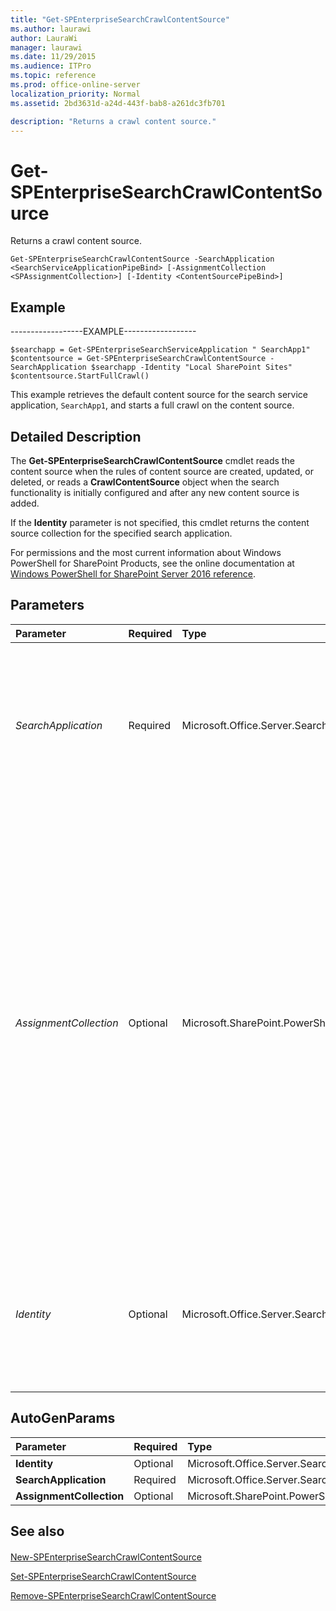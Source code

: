 ```yaml
---
title: "Get-SPEnterpriseSearchCrawlContentSource"
ms.author: laurawi
author: LauraWi
manager: laurawi
ms.date: 11/29/2015
ms.audience: ITPro
ms.topic: reference
ms.prod: office-online-server
localization_priority: Normal
ms.assetid: 2bd3631d-a24d-443f-bab8-a261dc3fb701

description: "Returns a crawl content source."
---
```


# Get-SPEnterpriseSearchCrawlContentSource

Returns a crawl content source.
  
```
Get-SPEnterpriseSearchCrawlContentSource -SearchApplication <SearchServiceApplicationPipeBind> [-AssignmentCollection <SPAssignmentCollection>] [-Identity <ContentSourcePipeBind>]

```

## Example

------------------EXAMPLE------------------
  
```
$searchapp = Get-SPEnterpriseSearchServiceApplication " SearchApp1" $contentsource = Get-SPEnterpriseSearchCrawlContentSource -SearchApplication $searchapp -Identity "Local SharePoint Sites" $contentsource.StartFullCrawl()
```

This example retrieves the default content source for the search service application,  `SearchApp1`, and starts a full crawl on the content source.
  
## Detailed Description

The **Get-SPEnterpriseSearchCrawlContentSource** cmdlet reads the content source when the rules of content source are created, updated, or deleted, or reads a **CrawlContentSource** object when the search functionality is initially configured and after any new content source is added. 
  
If the **Identity** parameter is not specified, this cmdlet returns the content source collection for the specified search application. 
  
For permissions and the most current information about Windows PowerShell for SharePoint Products, see the online documentation at [Windows PowerShell for SharePoint Server 2016 reference](https://go.microsoft.com/fwlink/p/?LinkId=671715). 
  
## Parameters

|**Parameter**|**Required**|**Type**|**Description**|
|:-----|:-----|:-----|:-----|
| _SearchApplication_ <br/> |Required  <br/> |Microsoft.Office.Server.Search.Cmdlet.SearchServiceApplicationPipeBind  <br/> |Specifies the search application that contains the content source.  <br/> The type must be a valid GUID, in the form 12345678-90ab-cdef-1234-567890bcdefgh; a valid search application name (for example, SearchApp1); or an instance of a valid **SearchServiceApplication** object.  <br/> |
| _AssignmentCollection_ <br/> |Optional  <br/> |Microsoft.SharePoint.PowerShell.SPAssignmentCollection  <br/> |Manages objects for the purpose of proper disposal. Use of objects, such as **SPWeb** or **SPSite**, can use large amounts of memory and use of these objects in Windows PowerShell scripts requires proper memory management. Using the **SPAssignment** object, you can assign objects to a variable and dispose of the objects after they are needed to free up memory. When **SPWeb**, **SPSite**, or **SPSiteAdministration** objects are used, the objects are automatically disposed of if an assignment collection or the **Global** parameter is not used.  <br/> > [!NOTE]> When the **Global** parameter is used, all objects are contained in the global store. If objects are not immediately used, or disposed of by using the **Stop-SPAssignment** command, an out-of-memory scenario can occur.           |
| _Identity_ <br/> |Optional  <br/> |Microsoft.Office.Server.Search.Cmdlet.ContentSourcePipeBind  <br/> |Specifies the content source to get.  <br/> The type must be a valid GUID, in the form 12345678-90ab-cdef-1234-567890bcdefgh; a valid name of a **ContentSource** object (for example, ContentSource1); or an instance of a valid **ContentSource** object.  <br/> |
   
## AutoGenParams

|**Parameter**|**Required**|**Type**|**Description**|
|:-----|:-----|:-----|:-----|
|**Identity** <br/> |Optional  <br/> |Microsoft.Office.Server.Search.Cmdlet.ContentSourcePipeBind  <br/> ||
|**SearchApplication** <br/> |Required  <br/> |Microsoft.Office.Server.Search.Cmdlet.SearchServiceApplicationPipeBind  <br/> ||
|**AssignmentCollection** <br/> |Optional  <br/> |Microsoft.SharePoint.PowerShell.SPAssignmentCollection  <br/> ||
   
## See also

#### 

[New-SPEnterpriseSearchCrawlContentSource](new-spenterprisesearchcrawlcontentsource.md)
  
[Set-SPEnterpriseSearchCrawlContentSource](set-spenterprisesearchcrawlcontentsource.md)
  
[Remove-SPEnterpriseSearchCrawlContentSource](remove-spenterprisesearchcrawlcontentsource.md)

